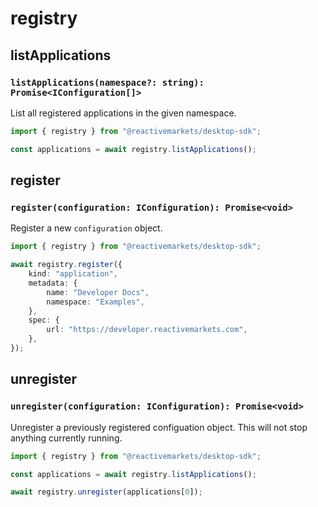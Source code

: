 # registry

## listApplications <Badge text="M" type="warning" vertical="middle" />

### `listApplications(namespace?: string): Promise<IConfiguration[]>`

List all registered applications in the given namespace.

```ts
import { registry } from "@reactivemarkets/desktop-sdk";

const applications = await registry.listApplications();
```

## register <Badge text="M" type="warning" vertical="middle" />

### `register(configuration: IConfiguration): Promise<void>`

Register a new `configuration` object.

```ts
import { registry } from "@reactivemarkets/desktop-sdk";

await registry.register({
    kind: "application",
    metadata: {
        name: "Developer Docs",
        namespace: "Examples",
    },
    spec: {
        url: "https://developer.reactivemarkets.com",
    },
});
```

## unregister <Badge text="M" type="warning" vertical="middle" />

### `unregister(configuration: IConfiguration): Promise<void>`

Unregister a previously registered configuation object. This will not stop anything currently running.

```ts
import { registry } from "@reactivemarkets/desktop-sdk";

const applications = await registry.listApplications();

await registry.unregister(applications[0]);
```
